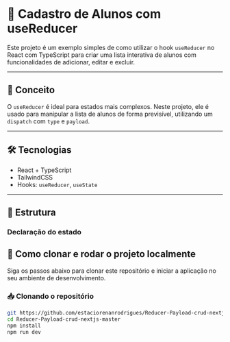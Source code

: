 # 📘 Cadastro de Alunos com useReducer

Este projeto é um exemplo simples de como utilizar o hook `useReducer` no React com TypeScript para criar uma lista interativa de alunos com funcionalidades de adicionar, editar e excluir.

---

## 🧠 Conceito

O `useReducer` é ideal para estados mais complexos. Neste projeto, ele é usado para manipular a lista de alunos de forma previsível, utilizando um `dispatch` com `type` e `payload`.

---

## 🛠 Tecnologias

- React + TypeScript
- TailwindCSS
- Hooks: `useReducer`, `useState`

---

## 🔄 Estrutura

### Declaração do estado

## 🚀 Como clonar e rodar o projeto localmente

Siga os passos abaixo para clonar este repositório e iniciar a aplicação no seu ambiente de desenvolvimento.

### 📥 Clonando o repositório

```bash
git https://github.com/estaciorenanrodrigues/Reducer-Payload-crud-nextjs.git
cd Reducer-Payload-crud-nextjs-master
npm install
npm run dev

```
